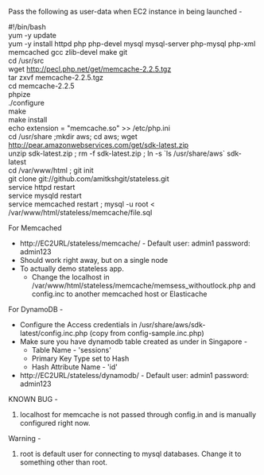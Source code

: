 Pass the following as user-data when EC2 instance in being launched - 

 #!/bin/bash  
yum -y update  
yum -y install httpd php php-devel mysql mysql-server php-mysql php-xml memcached gcc zlib-devel make git  
cd /usr/src  
wget http://pecl.php.net/get/memcache-2.2.5.tgz  
tar zxvf memcache-2.2.5.tgz  
cd memcache-2.2.5  
phpize  
./configure  
make  
make install  
echo extension = "memcache.so" >> /etc/php.ini  
cd /usr/share ;mkdir aws; cd aws;  wget http://pear.amazonwebservices.com/get/sdk-latest.zip  
unzip sdk-latest.zip  ; rm -f sdk-latest.zip ; ln -s \`ls /usr/share/aws\` sdk-latest  
cd /var/www/html ; git init  
git clone git://github.com/amitkshgit/stateless.git  
service httpd restart  
service mysqld restart  
service memcached restart ; mysql -u root < /var/www/html/stateless/memcache/file.sql  


For Memcached
- http://EC2URL/stateless/memcache/   - Default user: admin1 password: admin123
- Should work right away, but on a single node
- To actually demo stateless app. 
	- Change the localhost in /var/www/html/stateless/memcache/memsess_withoutlock.php and config.inc to another memcached host or Elasticache   
	

For DynamoDB - 

- Configure the  Access credentials in /usr/share/aws/sdk-latest/config.inc.php (copy from config-sample.inc.php)  
- Make sure you have dynamodb table created  as under in Singapore - 
	- Table Name - 'sessions'
	- Primary Key Type set to Hash 
	- Hash Attribute Name - 'id' 
- http://EC2URL/stateless/dynamodb/   - Default user: admin1 password: admin123

KNOWN BUG -   
1. localhost for memcache is not passed through config.in and is manually configured right now. 

Warning -   
1. root is default user for connecting to mysql databases. Change it to something other than root.   
